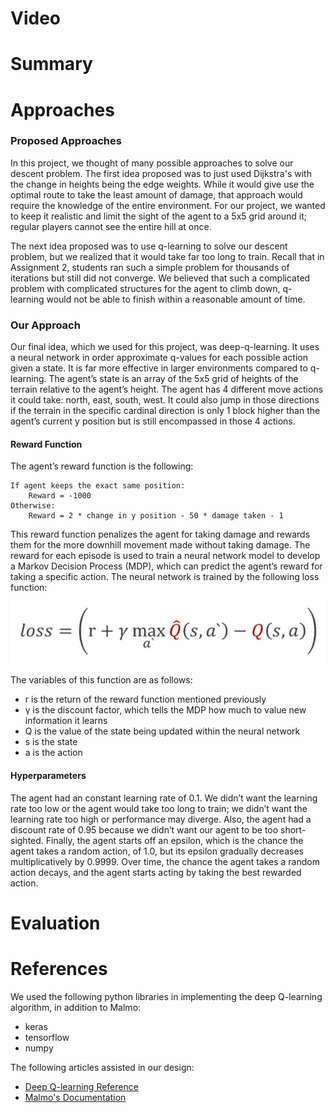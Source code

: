 # Video

# Summary

# Approaches
### Proposed Approaches
In this project, we thought of many possible approaches to solve our descent problem. The first idea proposed was to just used Dijkstra's with the change in heights being the edge weights. While it would give use the optimal route to take the least amount of damage, that approach would require the knowledge of the entire environment. For our project, we wanted to keep it realistic and limit the sight of the agent to a 5x5 grid around it; regular players cannot see the entire hill at once.

The next idea proposed was to use q-learning to solve our descent problem, but we realized that it would take far too long to train. Recall that in Assignment 2, students ran such a simple problem for thousands of iterations but still did not converge. We believed that such a complicated problem with complicated structures for the agent to climb down, q-learning would not be able to finish within a reasonable amount of time.

### Our Approach
Our final idea, which we used for this project, was deep-q-learning. It uses a neural network in order approximate q-values for each possible action given a state. It is far more effective in larger environments compared to q-learning. 
The agent’s state is an array of the 5x5 grid of heights of the terrain relative to the agent’s height. The agent has 4 different move actions it could take: north, east, south, west. It could also jump in those directions if the terrain in the specific cardinal direction is only 1 block higher than the agent’s current y position but is still encompassed in those 4 actions. 

#### Reward Function
The agent’s reward function is the following:
```
If agent keeps the exact same position:
	Reward = -1000
Otherwise:
	Reward = 2 * change in y position - 50 * damage taken - 1
```
This reward function penalizes the agent for taking damage and rewards them for the more downhill movement made without taking damage. The reward for each episode is used to train a neural network model to develop a Markov Decision Process (MDP), which can predict the agent’s reward for taking a specific action. The neural network is trained by the following loss function:

<img src="images/formula.png" height="100" width="500">

The variables of this function are as follows:
  - r is the return of the reward function mentioned previously
  - γ is the discount factor, which tells the MDP how much to value new information it learns
  - Q is the value of the state being updated within the neural network
  - s is the state
  - a is the action

#### Hyperparameters
The agent had an constant learning rate of 0.1. We didn’t want the learning rate too low or the agent would take too long to train; we didn’t want the learning rate too high or performance may diverge. Also, the agent had a discount rate of 0.95 because we didn’t want our agent to be too short-sighted. Finally, the agent starts off an epsilon, which is the chance the agent takes a random action, of 1.0, but its epsilon gradually decreases multiplicatively by 0.9999. Over time, the chance the agent takes a random action decays, and the agent starts acting by taking the best rewarded action. 

# Evaluation

# References
We used the following python libraries in implementing the deep Q-learning algorithm, in addition to Malmo: 
  - keras
  - tensorflow 
  - numpy
  
The following articles assisted in our design: 
  - [Deep Q-learning Reference](https://keon.io/deep-q-learning/?fbclid=IwAR2WyQjJg7nFgQeF_p72_Bt8FSkGCc4ZhJqcRipT2cmnb6MtbYu-mA7bTT0)
  - [Malmo's Documentation](http://microsoft.github.io/malmo/0.30.0/Documentation/index.html)
